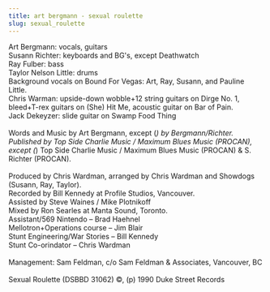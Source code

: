 ```yaml
---
title: art bergmann - sexual roulette
slug: sexual_roulette
---
```

Art Bergmann: vocals, guitars<br />
Susann Richter: keyboards and BG's, except Deathwatch<br />
Ray Fulber: bass<br />
Taylor Nelson Little: drums<br />
Background vocals on Bound For Vegas: Art, Ray, Susann, and Pauline Little.<br />
Chris Warman: upside-down wobble+12 string guitars on  Dirge No. 1,  bleed+T-rex guitars on (She) Hit Me, acoustic guitar on Bar of Pain.<br />
Jack Dekeyzer: slide guitar on Swamp Food Thing<br />
<br />
Words and Music by Art Bergmann, except (*) by Bergmann/Richter.<br />
Published by Top Side Charlie Music / Maximum Blues Music (PROCAN), except (*) Top Side Charlie Music / Maximum Blues Music (PROCAN) &amp; S. Richter (PROCAN).<br />
<br />
Produced by Chris Wardman, arranged by Chris Wardman and Showdogs (Susann, Ray, Taylor).<br />
Recorded by Bill Kennedy at Profile Studios, Vancouver.<br />
Assisted by Steve Waines / Mike Plotnikoff<br />
Mixed by Ron Searles at Manta Sound, Toronto.<br />
Assistant/569 Nintendo &ndash; Brad Haehnel<br />
Mellotron+Operations course &ndash; Jim Blair<br />
Stunt Engineering/War Stories &ndash; Bill Kennedy<br />
Stunt Co-orindator &ndash; Chris Wardman<br />
<br />
Management: Sam Feldman, c/o Sam Feldman &amp; Associates, Vancouver, BC<br />
<br />
Sexual Roulette (DSBBD 31062)
&copy;, (p) 1990 Duke Street Records</span>

